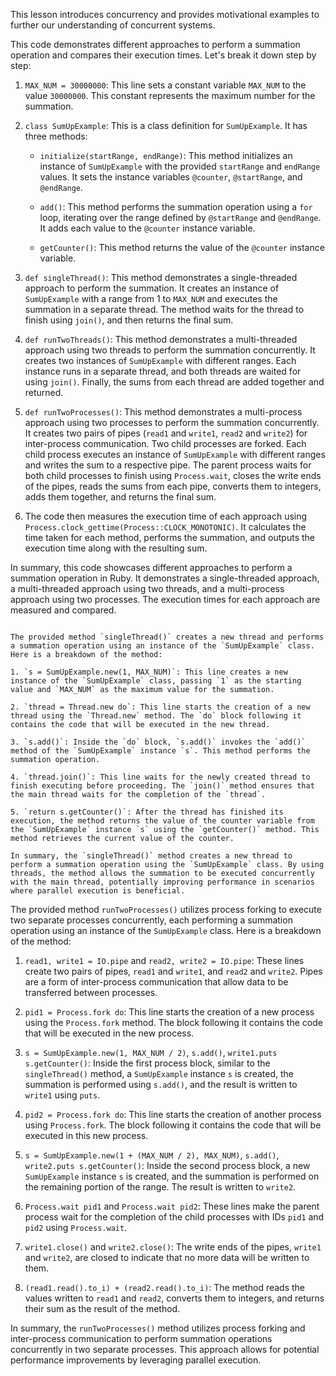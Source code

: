 This lesson introduces concurrency and provides motivational examples to further our understanding of concurrent
systems.


This code demonstrates different approaches to perform a summation operation and compares their execution times. Let's break it down step by step:

1. `MAX_NUM = 30000000`: This line sets a constant variable `MAX_NUM` to the value `30000000`. This constant represents the maximum number for the summation.

2. `class SumUpExample`: This is a class definition for `SumUpExample`. It has three methods:

   - `initialize(startRange, endRange)`: This method initializes an instance of `SumUpExample` with the provided `startRange` and `endRange` values. It sets the instance variables `@counter`, `@startRange`, and `@endRange`.
   
   - `add()`: This method performs the summation operation using a `for` loop, iterating over the range defined by `@startRange` and `@endRange`. It adds each value to the `@counter` instance variable.
   
   - `getCounter()`: This method returns the value of the `@counter` instance variable.

3. `def singleThread()`: This method demonstrates a single-threaded approach to perform the summation. It creates an instance of `SumUpExample` with a range from 1 to `MAX_NUM` and executes the summation in a separate thread. The method waits for the thread to finish using `join()`, and then returns the final sum.

4. `def runTwoThreads()`: This method demonstrates a multi-threaded approach using two threads to perform the summation concurrently. It creates two instances of `SumUpExample` with different ranges. Each instance runs in a separate thread, and both threads are waited for using `join()`. Finally, the sums from each thread are added together and returned.

5. `def runTwoProcesses()`: This method demonstrates a multi-process approach using two processes to perform the summation concurrently. It creates two pairs of pipes (`read1` and `write1`, `read2` and `write2`) for inter-process communication. Two child processes are forked. Each child process executes an instance of `SumUpExample` with different ranges and writes the sum to a respective pipe. The parent process waits for both child processes to finish using `Process.wait`, closes the write ends of the pipes, reads the sums from each pipe, converts them to integers, adds them together, and returns the final sum.

6. The code then measures the execution time of each approach using `Process.clock_gettime(Process::CLOCK_MONOTONIC)`. It calculates the time taken for each method, performs the summation, and outputs the execution time along with the resulting sum.

In summary, this code showcases different approaches to perform a summation operation in Ruby. It demonstrates a single-threaded approach, a multi-threaded approach using two threads, and a multi-process approach using two processes. The execution times for each approach are measured and compared.




~~~~~~~~~~~~~~~~~~~~~

The provided method `singleThread()` creates a new thread and performs a summation operation using an instance of the `SumUpExample` class. Here is a breakdown of the method:

1. `s = SumUpExample.new(1, MAX_NUM)`: This line creates a new instance of the `SumUpExample` class, passing `1` as the starting value and `MAX_NUM` as the maximum value for the summation.

2. `thread = Thread.new do`: This line starts the creation of a new thread using the `Thread.new` method. The `do` block following it contains the code that will be executed in the new thread.

3. `s.add()`: Inside the `do` block, `s.add()` invokes the `add()` method of the `SumUpExample` instance `s`. This method performs the summation operation.

4. `thread.join()`: This line waits for the newly created thread to finish executing before proceeding. The `join()` method ensures that the main thread waits for the completion of the `thread`.

5. `return s.getCounter()`: After the thread has finished its execution, the method returns the value of the counter variable from the `SumUpExample` instance `s` using the `getCounter()` method. This method retrieves the current value of the counter.

In summary, the `singleThread()` method creates a new thread to perform a summation operation using the `SumUpExample` class. By using threads, the method allows the summation to be executed concurrently with the main thread, potentially improving performance in scenarios where parallel execution is beneficial.

~~~~~~~~~~~~~~~~~~~~~

The provided method `runTwoProcesses()` utilizes process forking to execute two separate processes concurrently, each performing a summation operation using an instance of the `SumUpExample` class. Here is a breakdown of the method:

1. `read1, write1 = IO.pipe` and `read2, write2 = IO.pipe`: These lines create two pairs of pipes, `read1` and `write1`, and `read2` and `write2`. Pipes are a form of inter-process communication that allow data to be transferred between processes.

2. `pid1 = Process.fork do`: This line starts the creation of a new process using the `Process.fork` method. The block following it contains the code that will be executed in the new process.

3. `s = SumUpExample.new(1, MAX_NUM / 2)`, `s.add()`, `write1.puts s.getCounter()`: Inside the first process block, similar to the `singleThread()` method, a `SumUpExample` instance `s` is created, the summation is performed using `s.add()`, and the result is written to `write1` using `puts`.

4. `pid2 = Process.fork do`: This line starts the creation of another process using `Process.fork`. The block following it contains the code that will be executed in this new process.

5. `s = SumUpExample.new(1 + (MAX_NUM / 2), MAX_NUM)`, `s.add()`, `write2.puts s.getCounter()`: Inside the second process block, a new `SumUpExample` instance `s` is created, and the summation is performed on the remaining portion of the range. The result is written to `write2`.

6. `Process.wait pid1` and `Process.wait pid2`: These lines make the parent process wait for the completion of the child processes with IDs `pid1` and `pid2` using `Process.wait`.

7. `write1.close()` and `write2.close()`: The write ends of the pipes, `write1` and `write2`, are closed to indicate that no more data will be written to them.

8. `(read1.read().to_i) + (read2.read().to_i)`: The method reads the values written to `read1` and `read2`, converts them to integers, and returns their sum as the result of the method.

In summary, the `runTwoProcesses()` method utilizes process forking and inter-process communication to perform summation operations concurrently in two separate processes. This approach allows for potential performance improvements by leveraging parallel execution.

